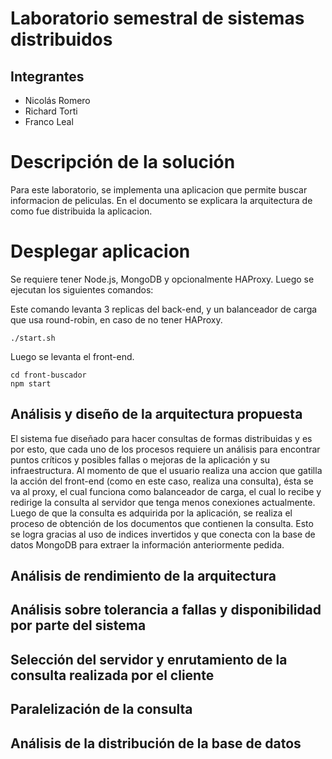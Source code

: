 # Laboratorio semestral de sistemas distribuidos
## Integrantes
- Nicolás Romero
- Richard Torti
- Franco Leal

# Descripción de la solución
Para este laboratorio, se implementa una aplicacion que permite buscar informacion de peliculas. En el documento se explicara la arquitectura de como fue distribuida la aplicacion.

# Desplegar aplicacion

Se requiere tener Node.js, MongoDB y opcionalmente HAProxy. Luego se ejecutan los siguientes comandos:

Este comando levanta 3 replicas del back-end, y un balanceador de carga que usa round-robin, en caso de no tener HAProxy.
```
./start.sh
```
Luego se levanta el front-end.
```
cd front-buscador
npm start
```

## Análisis y diseño de la arquitectura propuesta
El sistema fue diseñado para hacer consultas de formas distribuidas y es por esto, que cada uno de los procesos requiere un análisis para encontrar puntos críticos y posibles fallas o mejoras de la aplicación y su infraestructura. 
Al momento de que el usuario realiza una accion que gatilla la acción del front-end (como en este caso, realiza una consulta), ésta se va al proxy, el cual funciona como balanceador de carga, el cual lo recibe y redirige la consulta al servidor que tenga menos conexiones actualmente. Luego de que la consulta es adquirida por la aplicación, se realiza el proceso de obtención de los documentos que contienen la consulta. Esto se logra gracias al uso de indices invertidos y que conecta con la base de datos MongoDB para extraer la información anteriormente pedida. 



## Análisis de rendimiento de la arquitectura

## Análisis sobre tolerancia a fallas y disponibilidad por parte del sistema

## Selección del servidor y enrutamiento de la consulta realizada por el cliente

## Paralelización de la consulta

## Análisis de la distribución de la base de datos
